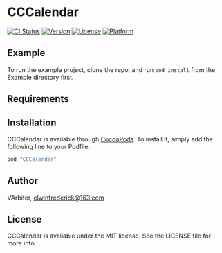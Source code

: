 # CCCalendar

[![CI Status](http://img.shields.io/travis/VArbiter/CCCalendar.svg?style=flat)](https://travis-ci.org/VArbiter/CCCalendar)
[![Version](https://img.shields.io/cocoapods/v/CCCalendar.svg?style=flat)](http://cocoapods.org/pods/CCCalendar)
[![License](https://img.shields.io/cocoapods/l/CCCalendar.svg?style=flat)](http://cocoapods.org/pods/CCCalendar)
[![Platform](https://img.shields.io/cocoapods/p/CCCalendar.svg?style=flat)](http://cocoapods.org/pods/CCCalendar)

## Example

To run the example project, clone the repo, and run `pod install` from the Example directory first.

## Requirements

## Installation

CCCalendar is available through [CocoaPods](http://cocoapods.org). To install
it, simply add the following line to your Podfile:

```ruby
pod "CCCalendar"
```

## Author

VArbiter, elwinfrederick@163.com

## License

CCCalendar is available under the MIT license. See the LICENSE file for more info.
